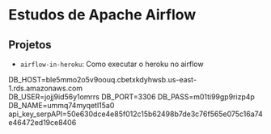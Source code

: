 # Estudos de Apache Airflow

## Projetos

+ `airflow-in-heroku`: Como executar o heroku no airflow


DB_HOST=ble5mmo2o5v9oouq.cbetxkdyhwsb.us-east-1.rds.amazonaws.com	
DB_USER=jojj9id56y1omrrs
DB_PORT=3306
DB_PASS=m01ti99gp9rizp4p
DB_NAME=ummq74myqetl15a0
api_key_serpAPI=50e630dce4e85f012c15b62498b7de3c76f565e075c16a74e46472ed19ce8406


